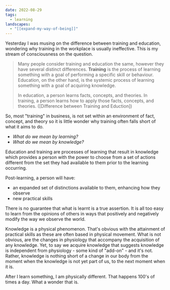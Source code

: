 ```yaml
---
date: 2022-08-29
tags:
  - learning
landscapes:
  - "[[expand-my-way-of-being]]"
---
```

Yesterday I was musing on the difference between training and education, wondering why training in the workplace is usually ineffective. This is my stream of consciousness on the question.

> Many people consider training and education the same, however they have several distinct differences. **Training** is the process of learning something with a goal of performing a specific skill or behaviour. Education, on the other hand, is the systemic process of learning something with a goal of acquiring knowledge.
> 
> In education, a person learns facts, concepts, and theories. In training, a person learns how to apply those facts, concepts, and theories. ([Difference between Training and Eduction])

So, most "training" in business, is not set within an environment of fact, concept, and theory so it is little wonder why training often falls short of what it aims to do.

- _What do we mean by learning?_
- _What do we mean by knowledge?_

Education and training are processes of learning that result in knowledge which provides a person with the power to choose from a set of actions different from the set they had available to them prior to the learning occurring.

Post-learning, a person will have:

- an expanded set of distinctions available to them, enhancing how they observe
- new practical skills

There is no guarantee that what is learnt is a true assertion. It is all too easy to learn from the opinions of others in ways that positively and negatively modify the way we observe the world.

Knowledge is a physical phenomenon. That's obvious with the attainment of practical skills as these are often based in physical movement. What is not obvious, are the changes in physiology that accompany the acquisition of any knowledge. Yet, to say we acquire knowledge that suggests knowledge is independent from physiology - some kind of "add-on" - and it's not. Rather, knowledge is nothing short of a change in our body from the moment when the knowledge is not yet part of us, to the next moment when it is.

After I learn something, I am physically different. That happens 100's of times a day. What a wonder that is.
